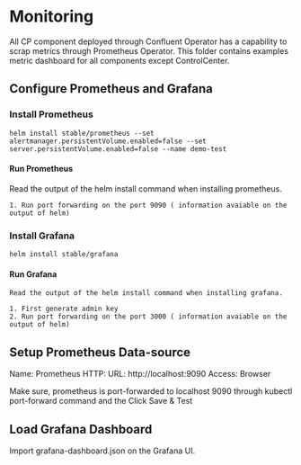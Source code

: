 # Monitoring

All CP component deployed through Confluent Operator has a capability to scrap metrics through Prometheus Operator.
This folder contains examples metric dashboard for all components except ControlCenter.

## Configure Prometheus and Grafana

### Install Prometheus

    helm install stable/prometheus --set alertmanager.persistentVolume.enabled=false --set server.persistentVolume.enabled=false --name demo-test

#### Run Prometheus

 Read the output of the helm install command when installing prometheus.
    
    1. Run port forwarding on the port 9090 ( information avaiable on the output of helm)


### Install Grafana

    helm install stable/grafana
    
#### Run Grafana
    
    Read the output of the helm install command when installing grafana.
    
    1. First generate admin key
    2. Run port forwarding on the port 3000 ( information avaiable on the output of helm)


## Setup Prometheus Data-source

Name: Prometheus
HTTP:
  URL: http://localhost:9090
  Access: Browser

Make sure, prometheus is port-forwarded to localhost 9090 through kubectl port-forward command and the Click Save & Test
   
## Load Grafana Dashboard

Import grafana-dashboard.json on the Grafana UI.


